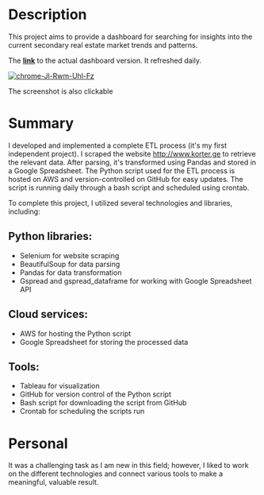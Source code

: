 # Description
This project aims to provide a dashboard for searching for insights into the current secondary real estate market trends and patterns.

The **[link](https://public.tableau.com/app/profile/volodymyr.khudokormov/viz/korter_geSecondaryRealEstateMarketAnalysis/Dashboard1?publish=yes)** 
to the actual dashboard version. It refreshed daily.

<a href="https://ibb.co/L8H1PWG"><img src="https://i.ibb.co/473pfGQ/chrome-Jl-Rwm-Uhl-Fz.png" alt="chrome-Jl-Rwm-Uhl-Fz" border="0"></a>

The screenshot is also clickable

# Summary
I developed and implemented a complete ETL process (it's my first independent project). I scraped the website  http://www.korter.ge to retrieve the relevant data. After parsing, it's transformed using Pandas and stored in a Google Spreadsheet. The Python script used for the ETL process is hosted on AWS and version-controlled on GitHub for easy updates. The script is running daily through a bash script and scheduled using crontab.

To complete this project, I utilized several technologies and libraries, including:

## Python libraries:
* Selenium for website scraping
* BeautifulSoup for data parsing
* Pandas for data transformation
* Gspread and gspread_dataframe for working with Google Spreadsheet API

## Cloud services:
* AWS for hosting the Python script
* Google Spreadsheet for storing the processed data

## Tools:
* Tableau for visualization
* GitHub for version control of the Python script
* Bash script for downloading the script from GitHub
* Crontab for scheduling the scripts run

# Personal
It was a challenging task as I am new in this field; however, I liked to work on the different technologies and connect various tools to make a meaningful, valuable result.
